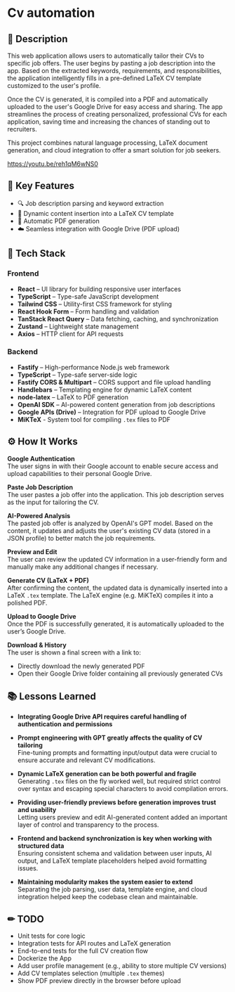 
# Cv automation

## 📄 Description

This web application allows users to automatically tailor their CVs to specific job offers. The user begins by pasting a job description into the app. Based on the extracted keywords, requirements, and responsibilities, the application intelligently fills in a pre-defined LaTeX CV template customized to the user's profile.

Once the CV is generated, it is compiled into a PDF and automatically uploaded to the user's Google Drive for easy access and sharing. The app streamlines the process of creating personalized, professional CVs for each application, saving time and increasing the chances of standing out to recruiters.

This project combines natural language processing, LaTeX document generation, and cloud integration to offer a smart solution for job seekers.


https://youtu.be/reh1qM6wNS0


## 🔑 Key Features

- 🔍 Job description parsing and keyword extraction  
- 📝 Dynamic content insertion into a LaTeX CV template  
- 📄 Automatic PDF generation  
- ☁️ Seamless integration with Google Drive (PDF upload)


## 🧰 Tech Stack

### Frontend
- **React** – UI library for building responsive user interfaces  
- **TypeScript** – Type-safe JavaScript development  
- **Tailwind CSS** – Utility-first CSS framework for styling  
- **React Hook Form** – Form handling and validation  
- **TanStack React Query** – Data fetching, caching, and synchronization  
- **Zustand** – Lightweight state management  
- **Axios** – HTTP client for API requests  

### Backend
- **Fastify** – High-performance Node.js web framework  
- **TypeScript** – Type-safe server-side logic  
- **Fastify CORS & Multipart** – CORS support and file upload handling  
- **Handlebars** – Templating engine for dynamic LaTeX content  
- **node-latex** – LaTeX to PDF generation  
- **OpenAI SDK** – AI-powered content generation from job descriptions  
- **Google APIs (Drive)** – Integration for PDF upload to Google Drive  
- **MiKTeX** -  System tool for compiling `.tex` files to PDF
## ⚙️ How It Works

**Google Authentication**  
   The user signs in with their Google account to enable secure access and upload capabilities to their personal Google Drive.

**Paste Job Description**  
   The user pastes a job offer into the application. This job description serves as the input for tailoring the CV.

**AI-Powered Analysis**  
   The pasted job offer is analyzed by OpenAI's GPT model. Based on the content, it updates and adjusts the user's existing CV data (stored in a JSON profile) to better match the job requirements.

**Preview and Edit**  
   The user can review the updated CV information in a user-friendly form and manually make any additional changes if necessary.

**Generate CV (LaTeX + PDF)**  
   After confirming the content, the updated data is dynamically inserted into a LaTeX `.tex` template. The LaTeX engine (e.g. MiKTeX) compiles it into a polished PDF.

**Upload to Google Drive**  
   Once the PDF is successfully generated, it is automatically uploaded to the user’s Google Drive.

**Download & History**  
   The user is shown a final screen with a link to:
   - Directly download the newly generated PDF
   - Open their Google Drive folder containing all previously generated CVs


## 📚 Lessons Learned

- **Integrating Google Drive API requires careful handling of authentication and permissions**  

- **Prompt engineering with GPT greatly affects the quality of CV tailoring**  
  Fine-tuning prompts and formatting input/output data were crucial to ensure accurate and relevant CV modifications.

- **Dynamic LaTeX generation can be both powerful and fragile**  
  Generating `.tex` files on the fly worked well, but required strict control over syntax and escaping special characters to avoid compilation errors.

- **Providing user-friendly previews before generation improves trust and usability**  
  Letting users preview and edit AI-generated content added an important layer of control and transparency to the process.

- **Frontend and backend synchronization is key when working with structured data**  
  Ensuring consistent schema and validation between user inputs, AI output, and LaTeX template placeholders helped avoid formatting issues.

- **Maintaining modularity makes the system easier to extend**  
  Separating the job parsing, user data, template engine, and cloud integration helped keep the codebase clean and maintainable.



## ✏ TODO

- Unit tests for core logic
- Integration tests for API routes and LaTeX generation
- End-to-end tests for the full CV creation flow
- Dockerize the App
- Add user profile management (e.g., ability to store multiple CV versions)
- Add CV templates selection (multiple `.tex` themes)
- Show PDF preview directly in the browser before upload
